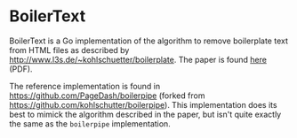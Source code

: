 # BoilerText

BoilerText is a Go implementation of the algorithm to remove boilerplate text from HTML files as described by http://www.l3s.de/~kohlschuetter/boilerplate. The paper is found [here](http://www.l3s.de/~kohlschuetter/publications/wsdm187-kohlschuetter.pdf) (PDF).

The reference implementation is found in https://github.com/PageDash/boilerpipe (forked from https://github.com/kohlschutter/boilerpipe). This implementation does its best to mimick the algorithm described in the paper, but isn't quite exactly the same as the `boilerpipe` implementation.
